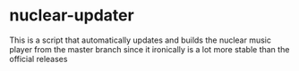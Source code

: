 # nuclear-updater

This is a script that automatically updates and builds the nuclear music player from the master branch since it ironically is a lot more stable than the official releases
